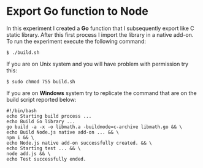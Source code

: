 # Export Go function to Node

In this experiment I created a **Go** function that I subsequently export like C static library. After this first process I import the library in a native add-on. To run the experiment execute the following command:

`$ ./build.sh`

If you are on Unix system and you will have problem with permission try this:

`$ sudo chmod 755 build.sh`

If you are on **Windows** system try to replicate the command that are on the build script reported below:

```
#!/bin/bash          
echo Starting build process ...
echo Build Go library ...
go build -a -x -o libmath.a -buildmode=c-archive libmath.go && \
echo Build Node.js native add-on ... && \
npm i && \
echo Node.js native add-on successfully created. && \
echo Starting test ... && \
node add.js && \
echo Test successfully ended.
```
